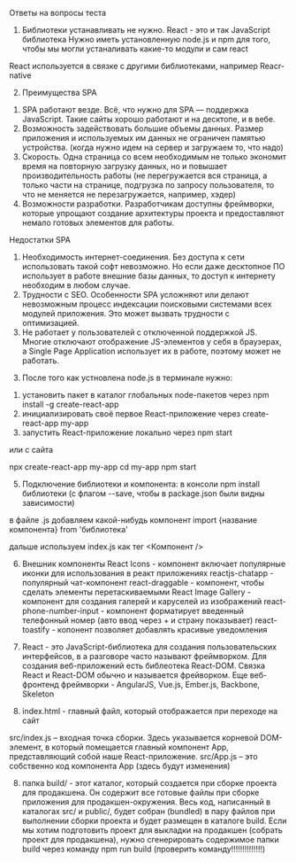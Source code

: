 Ответы на вопросы теста

1. Библиотеки устанавливать не нужно. React - это и так JavaScript библиотека
Нужно иметь установленную node.js и npm для того, чтобы мы могли устаналивать какие-то модули и сам react

React используется в связке с другими библиотеками, например Reacr-native

2. Преимущества SPA
1) SPA работают везде. Всё, что нужно для SPA — поддержка JavaScript. Такие сайты хорошо работают и на десктопе, и в вебе.
2) Возможность задействовать большие объемы данных. Размер приложения и используемых им данных не ограничен памятью устройства. (когда нужно идем на сервер и загружаем то, что надо)
3) Скорость. Одна страница со всем необходимым не только экономит время на повторную загрузку данных, но и повышает производительность работы (не перегружается вся страница, а только части на странице, подгрузка по запросу пользователя, то что не меняется не перезагружается, например, хэдер)
4) Возможности разработки. Разработчикам доступны фреймворки, которые упрощают создание архитектуры проекта и предоставляют немало готовых элементов для работы.

Недостатки SPA
1) Необходимость интернет-соединения. Без доступа к сети использовать такой софт невозможно. Но если даже десктопное ПО использует в работе внешние базы данных, то доступ к интернету необходим в любом случае.
2) Трудности с SEO. Особенности SPA усложняют или делают невозможным процесс индексации поисковыми системами всех модулей приложения. Это может вызвать трудности с оптимизацией.
3) Не работает у пользователей с отключенной поддержкой JS. Многие отключают отображение JS-элементов у себя в браузерах, а Single Page Application использует их в работе, поэтому может не работать.

3. После того как устновлена node.js в терминале нужно:
1) установить пакет в каталог глобальных node-пакетов через npm install -g create-react-app
2) инициализировать своё первое React-приложение через create-react-app my-app
3) запустить React-приложение локально через npm start

или с сайта

npx create-react-app my-app
cd my-app
npm start

5. Подключение библиотеки и компонента:
в консоли
npm install библиотеки      (с флагом --save, чтобы в package.json были видны зависимости)

в файле .js добавляем какой-нибудь компонент
import {название компонента} from 'библиотека' 

дальше используем  index.js как тег <Компонент />

6. Внешник компоненты
React Icons - компонент включает популярные иконки для использования в реакт приложениях
reactjs-chatapp - популярный чат-компонент
react-draggable - компонент, чтобы сделать элементы перетаскиваемыми
React Image Gallery - компонент для создания галерей и каруселей из изображений
react-phone-number-input - компонент форматирует введенный телефонный номер (авто ввод через + и страну показывает)
react-toastify - копонент позволяет добавлять красивые уведомления

4. React - это JavaScript-библиотека для создания пользовательских интерфейсов, в а разговоре часто называют фреймворком.
Для создания веб-приложений есть библеотека React-DOM. Связка React и React-DOM обычно и называется фрейворком.
Еще веб-фронтенд фреймворки - AngularJS, Vue.js, Ember.js, Backbone, Skeleton


7. index.html - главный файл, который отображается при переходе на сайт

src/index.js – входная точка сборки. Здесь указывается корневой DOM-элемент, в который помещается главный компонент App, представляющий собой наше React-приложение.
src/App.js – это собственно код компонента App (здесь будут изменения)

8. папка build/ - этот каталог, который создается при сборке проекта для продакшена. Он содержит
все готовые файлы при сборке приложения для продакшен-окружения. Весь код,
написанный в каталогах src/ и public/, будет собран (bundled) в пару файлов при
выполнении сборки проекта и будет размещен в каталоге build.
Если мы хотим подготовить проект для выкладки на продакшен (собрать проект для продакшена), нужно сгенерировать содержимое папки build через команду npm run build (проверить команду!!!!!!!!!!!!!!)